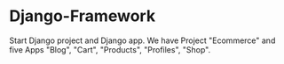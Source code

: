 # Django-Framework
Start Django project and Django app. We have Project "Ecommerce" and five Apps "Blog", "Cart", "Products", "Profiles", "Shop".
